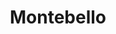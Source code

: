 ---
title: Montebello
nombre_comunidad: Montebello
municipio: Chalán
departamento: Sucre
descripcion: >-
  Hacia el año de 1960, existía una finca que tenía por nombre BARETA, esta
  pertenecía al señor Medardo González. En ese tiempo varios habitantes oriundos
  de Colosó invadieron las tierras y decidió vender la finca a INCORA. Llas
  tierras fueron distribuidas entre los habitantes, es así como hace 35 años, se
  funda la vereda de Montebello. Ubicada a 10 minutos de la cabecera municipal
  de Chalán. 
num_personas: 211
num_familias: 53
min_distancia_casco_urbano: 10
km_distancia_casco_urbano: 1
vias_acceso: Calles sin pavimentar transitables, algunos pasos con placa huella.
infraestructura_comunitaria:
  - Escuela hasta 5°
  - ' Canchas donde practican fútbol y softbol'
  - 'Casetas comunales. '
notas_infraestructura_comunitaria: null
liderazgo_comunidad: []
inclusion_diversidad_genero: >-
  No se evidenció población LGTBI pero en la cabecera municipal hay un proceso
  organizativo llamado Casa de Colores. Colectivo LGTBI Mundo de Colores de los
  Montes de María 
comentarios_conectividad: null
punto_SOLE: 'Centro Educativo Nuevo Manzanares '
comentarios_punto_SOLE:
  - >-
    https://es.padlet.com/diazfarasicakevinalexander/sole-monte-bello-y-nuevo-manzanares-gs0qih57w1o0zz79
ppales_actividades_economicas_vocacion_productiva:
  - 'Agropecuaria (Maíz - Frijol - tabaco - hortalizas) '
  - ' Ganadería'
comentarios_ppales_actividades_economicas_vocacion_productiva: "Las familias cuentan con\_3.5 a 5 Has disponibles para rotación de cultivos de frijol-maíz (FENALCE)."
comunidad_sostenible_uso_suelo: null
org_con_proyeccion: []
servicios_publicos_comunidades_focalizadas:
  - >-
    No hay acueducto. En Montebello cosechan agua y tienen represas en
    diferentes parcelas.
comunidades_focalizadas_educacion_infraestructura_educativa:
  - Escuela hasta 5° (Aprox 70 estudiantes).
comunidades_focalizadas_practicas_organizativas: []
conectividad_minima: Bueno
iniciativas_priorizadas: []
org_focalizada: []
riesgo: null
otros_programas_USAID:
  - 'no'
alianzas_colaboradores:
  - "SENA\nAlcaldía \nMin Agricultura \nColectivo de Memoria El Bonche \_\nJusticia Inclusiva \nART\nCARSUCRE\nFenalce\nColanta"
posibilidad_iniciativas_conjuntas_aliados_2: []
actividades_ocio:
  - Bingos comunitarios
  - ' Espacios juveniles'
  - Escuela de futbol y sóftbol – Club Deportivo
  - Juegos tradicionales en las fiestas patronales.
medios_comunicacion_narrativas_locales:
  - Colectivo de comunicadores y comunicadoras populares Altavoces - EL BONCHE
num_visitas_realizadas: null
num_diagnosticos_rurales_participativos_realizados: null
infraestructura_salud_atencion_psicosocial: []
notas_infraestructura_salud_atencion_psicosocial: La atención especializada se brinda en la ciudad de Sincelejo.
num_visitas_predio: null
url: /comunidad-focalizada/montebello
layout: single
download_file: /reportes/montebello.pdf

---